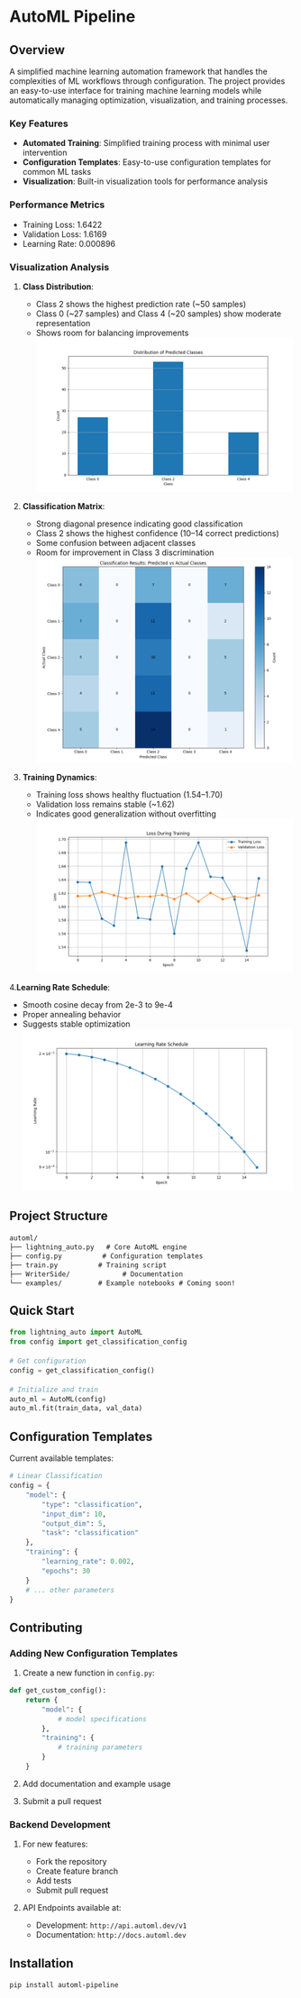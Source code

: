 # AutoML Pipeline

## Overview
A simplified machine learning automation framework that handles the complexities of ML workflows through configuration. The project provides an easy-to-use interface for training machine learning models while automatically managing optimization, visualization, and training processes.

### Key Features
- **Automated Training**: Simplified training process with minimal user intervention
- **Configuration Templates**: Easy-to-use configuration templates for common ML tasks
- **Visualization**: Built-in visualization tools for performance analysis

### Performance Metrics
- Training Loss: 1.6422
- Validation Loss: 1.6169
- Learning Rate: 0.000896

### Visualization Analysis
1. **Class Distribution**:
   - Class 2 shows the highest prediction rate (~50 samples)
   - Class 0 (~27 samples) and Class 4 (~20 samples) show moderate representation
   - Shows room for balancing improvements
![class_distribution.png](training_plots/class_distribution.png)

2. **Classification Matrix**:
   - Strong diagonal presence indicating good classification
   - Class 2 shows the highest confidence (10–14 correct predictions)
   - Some confusion between adjacent classes
   - Room for improvement in Class 3 discrimination
![classification_results.png](training_plots%2Fclassification_results.png)

3. **Training Dynamics**:
   - Training loss shows healthy fluctuation (1.54–1.70)
   - Validation loss remains stable (~1.62)
   - Indicates good generalization without overfitting
![loss_plot.png](training_plots%2Floss_plot.png)


4.**Learning Rate Schedule**:
   - Smooth cosine decay from 2e-3 to 9e-4
   - Proper annealing behavior
   - Suggests stable optimization
![lr_curve.png](training_plots%2Flr_curve.png)
## Project Structure
```
automl/
├── lightning_auto.py   # Core AutoML engine
├── config.py          # Configuration templates
├── train.py          # Training script
├── WriterSide/             # Documentation
└── examples/         # Example notebooks # Coming soon!
```

## Quick Start
```python
from lightning_auto import AutoML
from config import get_classification_config

# Get configuration
config = get_classification_config()

# Initialize and train
auto_ml = AutoML(config)
auto_ml.fit(train_data, val_data)
```

## Configuration Templates
Current available templates:
```python
# Linear Classification
config = {
    "model": {
        "type": "classification",
        "input_dim": 10,
        "output_dim": 5,
        "task": "classification"
    },
    "training": {
        "learning_rate": 0.002,
        "epochs": 30
    }
    # ... other parameters
}
```

## Contributing
### Adding New Configuration Templates
1. Create a new function in `config.py`:
```python
def get_custom_config():
    return {
        "model": {
            # model specifications
        },
        "training": {
            # training parameters
        }
    }
```

2. Add documentation and example usage

3. Submit a pull request

### Backend Development
1. For new features:
   - Fork the repository
   - Create feature branch
   - Add tests
   - Submit pull request

2. API Endpoints available at:
   - Development: `http://api.automl.dev/v1`
   - Documentation: `http://docs.automl.dev`

## Installation
```bash
pip install automl-pipeline
```
